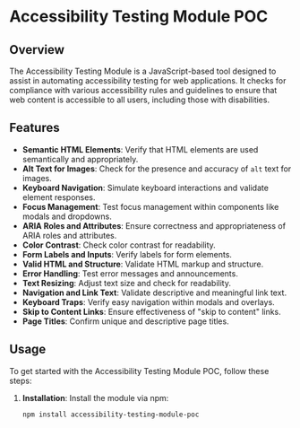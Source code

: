 # Accessibility Testing Module POC

## Overview

The Accessibility Testing Module is a JavaScript-based tool designed to assist in automating accessibility testing for web applications. It checks for compliance with various accessibility rules and guidelines to ensure that web content is accessible to all users, including those with disabilities.


## Features

- **Semantic HTML Elements**: Verify that HTML elements are used semantically and appropriately.
- **Alt Text for Images**: Check for the presence and accuracy of `alt` text for images.
- **Keyboard Navigation**: Simulate keyboard interactions and validate element responses.
- **Focus Management**: Test focus management within components like modals and dropdowns.
- **ARIA Roles and Attributes**: Ensure correctness and appropriateness of ARIA roles and attributes.
- **Color Contrast**: Check color contrast for readability.
- **Form Labels and Inputs**: Verify labels for form elements.
- **Valid HTML and Structure**: Validate HTML markup and structure.
- **Error Handling**: Test error messages and announcements.
- **Text Resizing**: Adjust text size and check for readability.
- **Navigation and Link Text**: Validate descriptive and meaningful link text.
- **Keyboard Traps**: Verify easy navigation within modals and overlays.
- **Skip to Content Links**: Ensure effectiveness of "skip to content" links.
- **Page Titles**: Confirm unique and descriptive page titles.

## Usage

To get started with the Accessibility Testing Module POC, follow these steps:

1. **Installation**:
   Install the module via npm:

   ```bash
   npm install accessibility-testing-module-poc
   ```
